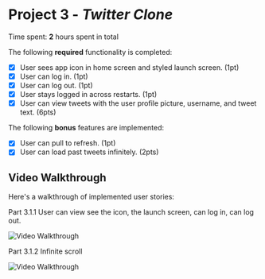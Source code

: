 # Project 3 - *Twitter Clone*


Time spent: **2** hours spent in total

The following **required** functionality is completed:

- [x] User sees app icon in home screen and styled launch screen. (1pt)
- [x] User can log in. (1pt)
- [x] User can log out. (1pt)
- [x] User stays logged in across restarts. (1pt)
- [x] User can view tweets with the user profile picture, username, and tweet text. (6pts)

The following **bonus** features are implemented:

- [x] User can pull to refresh. (1pt)
- [x] User can load past tweets infinitely. (2pts)

## Video Walkthrough

Here's a walkthrough of implemented user stories:


Part 3.1.1 User can view see the icon, the launch screen, can log in, can log out.

<img src="https://media.giphy.com/media/3rmfVa9zzIPcUKsVNq/giphy.gif" title='Video Walkthrough' width='' alt='Video Walkthrough' />

Part 3.1.2 Infinite scroll

<img src='https://media.giphy.com/media/JF6zbFnOknLW1c6MXY/giphy.gif' title='Video Walkthrough' width='' alt='Video Walkthrough' />
